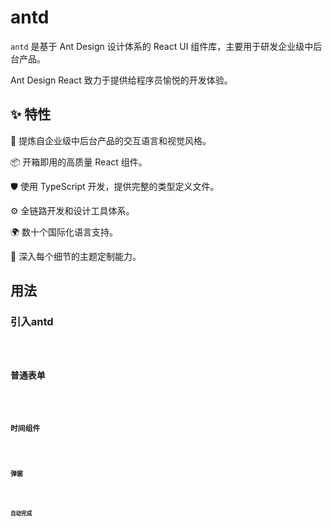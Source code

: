 # antd

`antd` 是基于 Ant Design 设计体系的 React UI 组件库，主要用于研发企业级中后台产品。

Ant Design React 致力于提供给程序员愉悦的开发体验。

## ✨ 特性

🌈 提炼自企业级中后台产品的交互语言和视觉风格。

📦 开箱即用的高质量 React 组件。

🛡 使用 TypeScript 开发，提供完整的类型定义文件。

⚙️ 全链路开发和设计工具体系。

🌍 数十个国际化语言支持。

🎨 深入每个细节的主题定制能力。

## 用法

### 引入antd

<code src="./antd/demo-01.tsx" />

### 普通表单

<code src="./antd/demo-02.tsx" />

### 时间组件

<code src="./antd/demo-03.tsx" />

### 弹窗

<code src="./antd/demo-04.tsx" />

### 自动完成

<code src="./antd/demo-05.tsx" />

